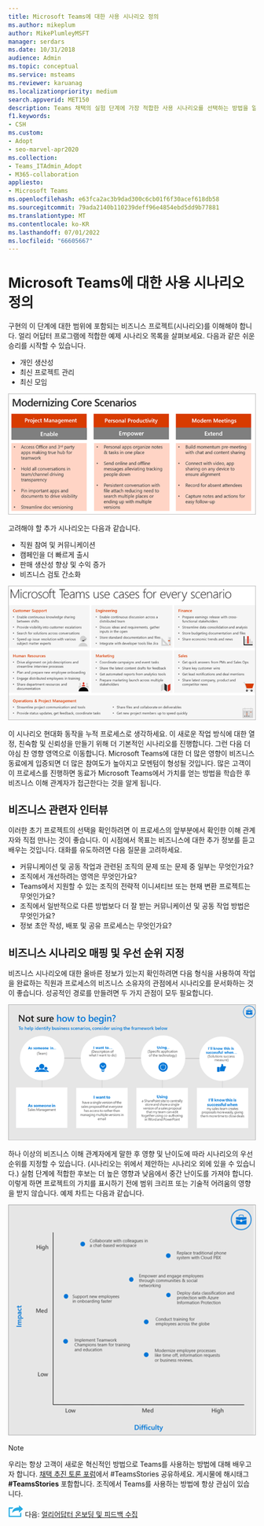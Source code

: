 ```yaml
---
title: Microsoft Teams에 대한 사용 시나리오 정의
ms.author: mikeplum
author: MikePlumleyMSFT
manager: serdars
ms.date: 10/31/2018
audience: Admin
ms.topic: conceptual
ms.service: msteams
ms.reviewer: karuanag
ms.localizationpriority: medium
search.appverid: MET150
description: Teams 채택의 실험 단계에 가장 적합한 사용 시나리오를 선택하는 방법을 알아봅니다.
f1.keywords:
- CSH
ms.custom:
- Adopt
- seo-marvel-apr2020
ms.collection:
- Teams_ITAdmin_Adopt
- M365-collaboration
appliesto:
- Microsoft Teams
ms.openlocfilehash: e63fca2ac3b9dad300c6cb01f6f30acef618db58
ms.sourcegitcommit: 79ada2140b110239deff96e4854ebd5dd9b77881
ms.translationtype: MT
ms.contentlocale: ko-KR
ms.lasthandoff: 07/01/2022
ms.locfileid: "66605667"
---
```

# <a name="define-usage-scenarios-for-microsoft-teams"></a>Microsoft Teams에 대한 사용 시나리오 정의

구현의 이 단계에 대한 범위에 포함되는 비즈니스 프로젝트(시나리오)를 이해해야 합니다. 얼리 어답터 프로그램에 적합한 예제 시나리오 목록을 살펴보세요. 다음과 같은 쉬운 승리를 시작할 수 있습니다.

- 개인 생산성
- 최신 프로젝트 관리
- 최신 모임

![세 가지 핵심 시나리오에 대한 그림입니다.](media/teams-adoption-modernizing-core-scenarios.png)

고려해야 할 추가 시나리오는 다음과 같습니다.

- 직원 참여 및 커뮤니케이션
- 캠페인을 더 빠르게 출시
- 판매 생산성 향상 및 수익 증가
- 비즈니스 검토 간소화

![모든 시나리오에 대한 Teams 사용 사례를 보여주는 일러스트레이션입니다.](media/teams-adoption-use-cases.png)

이 시나리오 현대화 동작을 누적 프로세스로 생각하세요. 이 새로운 작업 방식에 대한 열정, 친숙함 및 신뢰성을 만들기 위해 더 기본적인 시나리오를 진행합니다. 그런 다음 더 야심 찬 영향 영역으로 이동합니다. Microsoft Teams에 대한 더 많은 영향이 비즈니스 동료에게 입증되면 더 많은 참여도가 높아지고 모멘텀이 형성될 것입니다. 많은 고객이 이 프로세스를 진행하면 동료가 Microsoft Teams에서 가치를 얻는 방법을 학습한 후 비즈니스 이해 관계자가 접근한다는 것을 알게 됩니다.

## <a name="interview-business-stakeholders"></a>비즈니스 관련자 인터뷰

이러한 초기 프로젝트의 선택을 확인하려면 이 프로세스의 앞부분에서 확인한 이해 관계자와 직접 만나는 것이 좋습니다. 이 시점에서 목표는 비즈니스에 대한 추가 정보를 듣고 배우는 것입니다. 대화를 유도하려면 다음 질문을 고려하세요.

- 커뮤니케이션 및 공동 작업과 관련된 조직의 문제 또는 문제 중 일부는 무엇인가요?
- 조직에서 개선하려는 영역은 무엇인가요?
- Teams에서 지원할 수 있는 조직의 전략적 이니셔티브 또는 현재 변환 프로젝트는 무엇인가요?
- 조직에서 일반적으로 다른 방법보다 더 잘 받는 커뮤니케이션 및 공동 작업 방법은 무엇인가요?
- 정보 초안 작성, 배포 및 공유 프로세스는 무엇인가요?

## <a name="map-and-prioritize-business-scenarios"></a>비즈니스 시나리오 매핑 및 우선 순위 지정

비즈니스 시나리오에 대한 올바른 정보가 있는지 확인하려면 다음 형식을 사용하여 작업을 완료하는 직원과 프로세스의 비즈니스 소유자의 관점에서 시나리오를 문서화하는 것이 좋습니다. 성공적인 경로를 만들려면 두 가지 관점이 모두 필요합니다.

![시나리오를 식별하기 위한 프레임워크의 그림입니다.](media/teams-adoption-identify-scenarios.png)

하나 이상의 비즈니스 이해 관계자에게 말한 후 영향 및 난이도에 따라 시나리오의 우선 순위를 지정할 수 있습니다. (시나리오는 위에서 제안하는 시나리오 외에 있을 수 있습니다.) 실험 단계에 적합한 후보는 더 높은 영향과 낮음에서 중간 난이도를 가져야 합니다. 이렇게 하면 프로젝트의 가치를 표시하기 전에 범위 크리프 또는 기술적 어려움의 영향을 받지 않습니다. 예제 차트는 다음과 같습니다.

![시나리오 영향 및 난이도를 보여 주는 그림입니다.](media/teams-adoption-impact-difficulty.png)

> [!Note]
> 우리는 항상 고객이 새로운 혁신적인 방법으로 Teams를 사용하는 방법에 대해 배우고자 합니다. [채택 추진 토론 포럼](https://techcommunity.microsoft.com/t5/driving-adoption/ct-p/DrivingAdoption)에서 #TeamsStories 공유하세요. 게시물에 해시태그 **#TeamsStories** 포함합니다. 조직에서 Teams를 사용하는 방법에 항상 관심이 있습니다.

![다음 단계를 나타내는 아이콘입니다.](media/teams-adoption-next-icon.png) 다음: [얼리어답터 온보딩 및 피드백 수집](teams-adoption-onboard-early-adopters.md)
